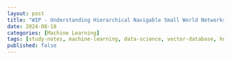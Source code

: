 ```yaml
---
layout: post
title: "WIP - Understanding Hierarchical Navigable Small World Networks (HNSW Algorithm) (Part 1)"
date: 2024-08-18
categories: [Machine Learning]
tags: [study-notes, machine-learning, data-science, vector-database, hnsw]
published: false
---
```


<script type="text/javascript" src="https://cdn.mathjax.org/mathjax/latest/MathJax.js?config=default"></script>

